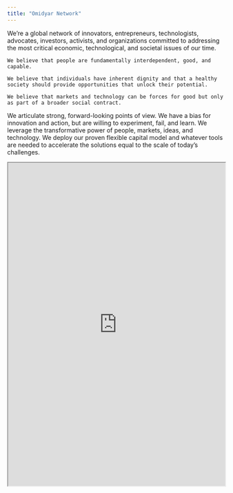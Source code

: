```yaml
---
title: "Omidyar Network"
---
```


We’re a global network of innovators, entrepreneurs, technologists, advocates, investors, activists, and organizations committed to addressing the most critical economic, technological, and societal issues of our time.

    We believe that people are fundamentally interdependent, good, and capable.

    We believe that individuals have inherent dignity and that a healthy society should provide opportunities that unlock their potential.

    We believe that markets and technology can be forces for good but only as part of a broader social contract.

We articulate strong, forward-looking points of view. We have a bias for innovation and action, but are willing to experiment, fail, and learn. We leverage the transformative power of people, markets, ideas, and technology.  We deploy our proven flexible capital model and whatever tools are needed to accelerate the solutions equal to the scale of today’s challenges.

<iframe height="750" width="100%" src="https://ewelton.github.io/ktest/wiki.html#Omidyar%20Network"></iframe>
